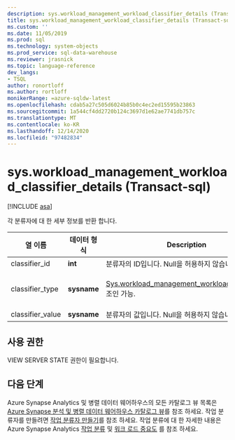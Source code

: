 ```yaml
---
description: sys.workload_management_workload_classifier_details (Transact-sql)
title: sys.workload_management_workload_classifier_details (Transact-sql) | Microsoft Docs
ms.custom: ''
ms.date: 11/05/2019
ms.prod: sql
ms.technology: system-objects
ms.prod_service: sql-data-warehouse
ms.reviewer: jrasnick
ms.topic: language-reference
dev_langs:
- TSQL
author: ronortloff
ms.author: rortloff
monikerRange: =azure-sqldw-latest
ms.openlocfilehash: cdab5a27c505d6024b85b0c4ec2ed15595b23863
ms.sourcegitcommit: 1a544cf4dd2720b124c3697d1e62ae7741db757c
ms.translationtype: MT
ms.contentlocale: ko-KR
ms.lasthandoff: 12/14/2020
ms.locfileid: "97482834"
---
```

# <a name="sysworkload_management_workload_classifier_details-transact-sql"></a>sys.workload_management_workload_classifier_details (Transact-sql)

[!INCLUDE [asa](../../includes/applies-to-version/asa.md)]

  각 분류자에 대 한 세부 정보를 반환 합니다.  
  
|열 이름|데이터 형식|Description|범위|  
|-----------------|---------------|-----------------|-----------|
|classifier_id|**int**|분류자의 ID입니다.  Null을 허용하지 않습니다.|
|classifier_type|**sysname**|[Sys.workload_management_workload_classifiers](sys-workload-management-workload-classifiers-transact-sql.md)조인 가능.|`membername`</br>`wlm_label`</br>`wlm_context`</br>`start_time`</br>`end_time`|
|classifier_value|**sysname**|분류자의 값입니다. Null을 허용하지 않습니다.||

## <a name="permissions"></a>사용 권한

VIEW SERVER STATE 권한이 필요합니다.

## <a name="next-steps"></a>다음 단계
  
Azure Synapse Analytics 및 병렬 데이터 웨어하우스의 모든 카탈로그 뷰 목록은 [Azure Synapse 분석 및 병렬 데이터 웨어하우스 카탈로그 뷰](../../relational-databases/system-catalog-views/sql-data-warehouse-and-parallel-data-warehouse-catalog-views.md)를 참조 하세요. 작업 분류자를 만들려면 [작업 분류자 만들기](../../t-sql/statements/create-workload-classifier-transact-sql.md)를 참조 하세요. 작업 분류에 대 한 자세한 내용은 Azure Synapse Analytics [작업 분류](/azure/sql-data-warehouse/sql-data-warehouse-workload-classification) 및 [워크 로드 중요도](/azure/sql-data-warehouse/sql-data-warehouse-workload-classification) 를 참조 하세요.
